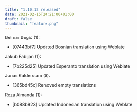 ```yaml
---
title: "1.10.12 released"
date: 2021-02-15T20:21:00+01:00
draft: false
thumbnail: "feature.png"
---
```


Belmar Begić (1):
  * [07443bf7] Updated Bosnian translation using Weblate

Jakub Fabijan (1):
  * [7b225d25] Updated Esperanto translation using Weblate

Jonas Kalderstam (9):
  * [365bd45c] Removed empty translations

Reza Almanda (1):
  * [b088b923] Updated Indonesian translation using Weblate

